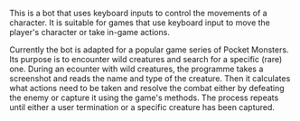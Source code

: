 This is a bot that uses keyboard inputs to control the movements of a character. It is suitable for games that use keyboard input to move the player's character or take in-game actions.

Currently the bot is adapted for a popular game series of Pocket Monsters. Its purpose is to encounter wild creatures and search for a specific (rare) one. 
During an ecounter with wild creatures, the programme takes a screenshot and reads the name and type of the creature. 
Then it calculates what actions need to be taken and resolve the combat either by defeating the enemy or capture it using the game's methods. 
The process repeats until either a user termination or a specific creature has been captured.
